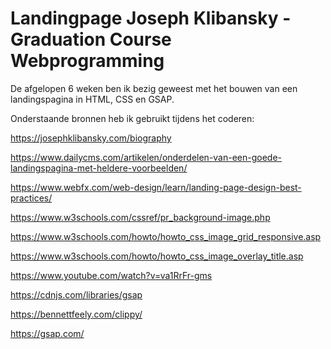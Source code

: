 # Landingpage Joseph Klibansky - Graduation Course Webprogramming
De afgelopen 6 weken ben ik bezig geweest met het bouwen van een landingspagina in HTML, CSS en GSAP.



Onderstaande bronnen heb ik gebruikt tijdens het coderen:

https://josephklibansky.com/biography

https://www.dailycms.com/artikelen/onderdelen-van-een-goede-landingspagina-met-heldere-voorbeelden/ 

https://www.webfx.com/web-design/learn/landing-page-design-best-practices/ 

https://www.w3schools.com/cssref/pr_background-image.php 

https://www.w3schools.com/howto/howto_css_image_grid_responsive.asp 

https://www.w3schools.com/howto/howto_css_image_overlay_title.asp 

https://www.youtube.com/watch?v=va1RrFr-gms 

https://cdnjs.com/libraries/gsap

https://bennettfeely.com/clippy/ 

https://gsap.com/ 

